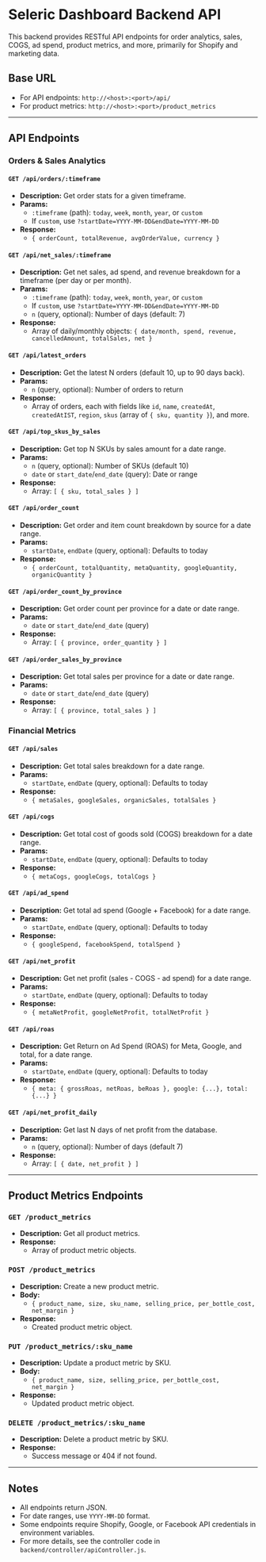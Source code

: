 # Seleric Dashboard Backend API

This backend provides RESTful API endpoints for order analytics, sales, COGS, ad spend, product metrics, and more, primarily for Shopify and marketing data.

## Base URL

- For API endpoints: `http://<host>:<port>/api/`
- For product metrics: `http://<host>:<port>/product_metrics`

---

## API Endpoints

### Orders & Sales Analytics

#### `GET /api/orders/:timeframe`
- **Description:** Get order stats for a given timeframe.
- **Params:**
  - `:timeframe` (path): `today`, `week`, `month`, `year`, or `custom`
  - If `custom`, use `?startDate=YYYY-MM-DD&endDate=YYYY-MM-DD`
- **Response:**
  - `{ orderCount, totalRevenue, avgOrderValue, currency }`

#### `GET /api/net_sales/:timeframe`
- **Description:** Get net sales, ad spend, and revenue breakdown for a timeframe (per day or per month).
- **Params:**
  - `:timeframe` (path): `today`, `week`, `month`, `year`, or `custom`
  - If `custom`, use `?startDate=YYYY-MM-DD&endDate=YYYY-MM-DD`
  - `n` (query, optional): Number of days (default: 7)
- **Response:**
  - Array of daily/monthly objects: `{ date/month, spend, revenue, cancelledAmount, totalSales, net }`

#### `GET /api/latest_orders`
- **Description:** Get the latest N orders (default 10, up to 90 days back).
- **Params:**
  - `n` (query, optional): Number of orders to return
- **Response:**
  - Array of orders, each with fields like `id`, `name`, `createdAt`, `createdAtIST`, `region`, `skus` (array of `{ sku, quantity }`), and more.

#### `GET /api/top_skus_by_sales`
- **Description:** Get top N SKUs by sales amount for a date range.
- **Params:**
  - `n` (query, optional): Number of SKUs (default 10)
  - `date` or `start_date`/`end_date` (query): Date or range
- **Response:**
  - Array: `[ { sku, total_sales } ]`

#### `GET /api/order_count`
- **Description:** Get order and item count breakdown by source for a date range.
- **Params:**
  - `startDate`, `endDate` (query, optional): Defaults to today
- **Response:**
  - `{ orderCount, totalQuantity, metaQuantity, googleQuantity, organicQuantity }`

#### `GET /api/order_count_by_province`
- **Description:** Get order count per province for a date or date range.
- **Params:**
  - `date` or `start_date`/`end_date` (query)
- **Response:**
  - Array: `[ { province, order_quantity } ]`

#### `GET /api/order_sales_by_province`
- **Description:** Get total sales per province for a date or date range.
- **Params:**
  - `date` or `start_date`/`end_date` (query)
- **Response:**
  - Array: `[ { province, total_sales } ]`

### Financial Metrics

#### `GET /api/sales`
- **Description:** Get total sales breakdown for a date range.
- **Params:**
  - `startDate`, `endDate` (query, optional): Defaults to today
- **Response:**
  - `{ metaSales, googleSales, organicSales, totalSales }`

#### `GET /api/cogs`
- **Description:** Get total cost of goods sold (COGS) breakdown for a date range.
- **Params:**
  - `startDate`, `endDate` (query, optional): Defaults to today
- **Response:**
  - `{ metaCogs, googleCogs, totalCogs }`

#### `GET /api/ad_spend`
- **Description:** Get total ad spend (Google + Facebook) for a date range.
- **Params:**
  - `startDate`, `endDate` (query, optional): Defaults to today
- **Response:**
  - `{ googleSpend, facebookSpend, totalSpend }`

#### `GET /api/net_profit`
- **Description:** Get net profit (sales - COGS - ad spend) for a date range.
- **Params:**
  - `startDate`, `endDate` (query, optional): Defaults to today
- **Response:**
  - `{ metaNetProfit, googleNetProfit, totalNetProfit }`

#### `GET /api/roas`
- **Description:** Get Return on Ad Spend (ROAS) for Meta, Google, and total, for a date range.
- **Params:**
  - `startDate`, `endDate` (query, optional): Defaults to today
- **Response:**
  - `{ meta: { grossRoas, netRoas, beRoas }, google: {...}, total: {...} }`

#### `GET /api/net_profit_daily`
- **Description:** Get last N days of net profit from the database.
- **Params:**
  - `n` (query, optional): Number of days (default 7)
- **Response:**
  - Array: `[ { date, net_profit } ]`

---

## Product Metrics Endpoints

### `GET /product_metrics`
- **Description:** Get all product metrics.
- **Response:**
  - Array of product metric objects.

### `POST /product_metrics`
- **Description:** Create a new product metric.
- **Body:**
  - `{ product_name, size, sku_name, selling_price, per_bottle_cost, net_margin }`
- **Response:**
  - Created product metric object.

### `PUT /product_metrics/:sku_name`
- **Description:** Update a product metric by SKU.
- **Body:**
  - `{ product_name, size, selling_price, per_bottle_cost, net_margin }`
- **Response:**
  - Updated product metric object.

### `DELETE /product_metrics/:sku_name`
- **Description:** Delete a product metric by SKU.
- **Response:**
  - Success message or 404 if not found.

---

## Notes
- All endpoints return JSON.
- For date ranges, use `YYYY-MM-DD` format.
- Some endpoints require Shopify, Google, or Facebook API credentials in environment variables.
- For more details, see the controller code in `backend/controller/apiController.js`. 